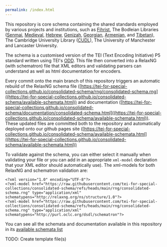 ```yaml
---
permalink: /index.html
---
```


This repository is core schema containing the shared standards employed by various projects and institutions, such as [Fihrist](https://github.com/fihristorg/fihrist-mss), The Bodleian Libraries ([Senmai](https://github.com/bodleian/senmai-mss), [Medieval](https://github.com/bodleian/medieval-mss), [Hebrew](https://github.com/bodleian/hebrew-mss), [Genizah](https://github.com/bodleian/genizah-mss), [Georgian](https://github.com/bodleian/georgian-mss), [Armenian](https://github.com/bodleian/armenian-mss), and [Tibetan](https://github.com/bodleian/karchak-mss)), The Cambridge University Library ([CUDL](https://cudl.lib.cam.ac.uk/)), The University of Manchester and Lancaster University.

The schema is a customised version of the TEI (Text Encoding Initiative) P5 standard written using TEI's [ODD](http://www.tei-c.org/guidelines/customization/getting-started-with-p5-odds/). This file then converted into a RelaxNG (with schematron) file that XML editors and validating parsers can understand as well as html documentation for encoders.

Every commit onto the main branch of this repository triggers an automatic rebuild of the RelaxNG schema file ([https://tei-for-special-collections.github.io/consolidated-schema/rng/consolidated-schema.rng]((https://tei-for-special-collections.github.io/consolidated-schema/available-schemata.html)) and documentation ([https://tei-for-special-collections.github.io/consolidated-schema/documentation/consolidated-schema.html]((https://tei-for-special-collections.github.io/consolidated-schema/available-schemata.html)). These updated files are committed both to the repository and automatically deployed onto our github pages site ([https://tei-for-special-collections.github.io/consolidated-schema/available-schemata.html]((https://tei-for-special-collections.github.io/consolidated-schema/available-schemata.html))

To validate against the schema, you can either select it manually when validating your file or you can add in an appropriate `xml-model` declaration that your XML editor should automatically use). The xml-models for both RelaxNG and schematron validation are:

```
<?xml version="1.0" encoding="UTF-8"?>
<?xml-model href="https://raw.githubusercontent.com/tei-for-special-collections/consolidated-schema/refs/heads/main/rng/consolidated-schema.rng" type="application/xml" schematypens="http://relaxng.org/ns/structure/1.0"?>
<?xml-model href="https://raw.githubusercontent.com/tei-for-special-collections/consolidated-schema/refs/heads/main/rng/consolidated-schema.rng" type="application/xml" schematypens="http://purl.oclc.org/dsdl/schematron"?>
```

You can see all the schemata and documentation available in this repository in its [available schemata list](https://tei-for-special-collections.github.io/consolidated-schema/available-schemata.html)

TODO: Create template file(s)

